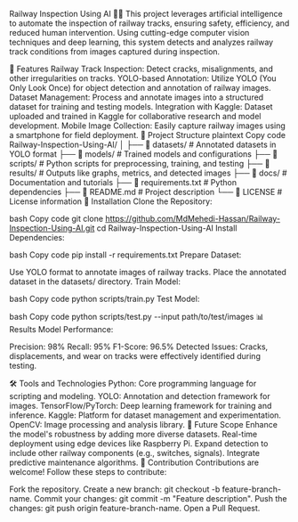 Railway Inspection Using AI 🚆🤖
This project leverages artificial intelligence to automate the inspection of railway tracks, ensuring safety, efficiency, and reduced human intervention. Using cutting-edge computer vision techniques and deep learning, this system detects and analyzes railway track conditions from images captured during inspection.

📌 Features
Railway Track Inspection: Detect cracks, misalignments, and other irregularities on tracks.
YOLO-based Annotation: Utilize YOLO (You Only Look Once) for object detection and annotation of railway images.
Dataset Management: Process and annotate images into a structured dataset for training and testing models.
Integration with Kaggle: Dataset uploaded and trained in Kaggle for collaborative research and model development.
Mobile Image Collection: Easily capture railway images using a smartphone for field deployment.
📂 Project Structure
plaintext
Copy code
Railway-Inspection-Using-AI/
│
├── 📁 datasets/                 # Annotated datasets in YOLO format
├── 📁 models/                   # Trained models and configurations
├── 📁 scripts/                  # Python scripts for preprocessing, training, and testing
├── 📁 results/                  # Outputs like graphs, metrics, and detected images
├── 📁 docs/                     # Documentation and tutorials
├── 📄 requirements.txt          # Python dependencies
├── 📄 README.md                 # Project description
└── 📄 LICENSE                   # License information
🚀 Installation
Clone the Repository:

bash
Copy code
git clone https://github.com/MdMehedi-Hassan/Railway-Inspection-Using-AI.git
cd Railway-Inspection-Using-AI
Install Dependencies:

bash
Copy code
pip install -r requirements.txt
Prepare Dataset:

Use YOLO format to annotate images of railway tracks.
Place the annotated dataset in the datasets/ directory.
Train Model:

bash
Copy code
python scripts/train.py
Test Model:

bash
Copy code
python scripts/test.py --input path/to/test/images
📊 Results
Model Performance:

Precision: 98%
Recall: 95%
F1-Score: 96.5%
Detected Issues: Cracks, displacements, and wear on tracks were effectively identified during testing.

🛠️ Tools and Technologies
Python: Core programming language for scripting and modeling.
YOLO: Annotation and detection framework for images.
TensorFlow/PyTorch: Deep learning framework for training and inference.
Kaggle: Platform for dataset management and experimentation.
OpenCV: Image processing and analysis library.
📄 Future Scope
Enhance the model's robustness by adding more diverse datasets.
Real-time deployment using edge devices like Raspberry Pi.
Expand detection to include other railway components (e.g., switches, signals).
Integrate predictive maintenance algorithms.
🤝 Contribution
Contributions are welcome! Follow these steps to contribute:

Fork the repository.
Create a new branch: git checkout -b feature-branch-name.
Commit your changes: git commit -m "Feature description".
Push the changes: git push origin feature-branch-name.
Open a Pull Request.
